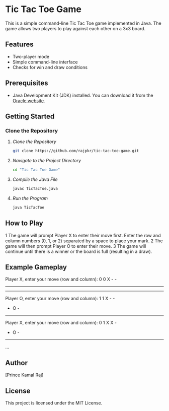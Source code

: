 # Tic Tac Toe Game

This is a simple command-line Tic Tac Toe game implemented in Java. The game allows two players to play against each other on a 3x3 board.

## Features

- Two-player mode
- Simple command-line interface
- Checks for win and draw conditions

## Prerequisites

- Java Development Kit (JDK) installed. You can download it from the [Oracle website](https://www.oracle.com/java/technologies/javase-downloads.html).

## Getting Started

### Clone the Repository
  
1. *Clone the Repository*
    ```sh
    git clone https://github.com/rajpkr/tic-tac-toe-game.git
    ```

2. *Navigate to the Project Directory*
    ```sh
    cd "Tic Tac Toe Game"
    ```

3. *Compile the Java File*
    ```sh
    javac TicTacToe.java
    ```

4. *Run the Program*
    ```sh
    java TicTacToe
    ```

## How to Play

1 The game will prompt Player X to enter their move first. Enter the row and column numbers (0, 1, or 2)  separated by a space to place your mark.
2 The game will then prompt Player O to enter their move.
3 The game will continue until there is a winner or the board is full (resulting in a draw).

## Example Gameplay

Player X, enter your move (row and column): 
0 0
X - - 
- - - 
- - - 

Player O, enter your move (row and column): 
1 1
X - - 
- O - 
- - - 

Player X, enter your move (row and column): 
0 1
X X - 
- O - 
- - - 
...

## Author
[Prince Kamal Raj]

## License
This project is licensed under the MIT License.